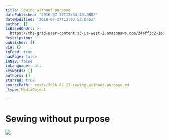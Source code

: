 ```yaml
---
title: Sewing without purpose
datePublished: '2016-07-27T13:34:43.080Z'
dateModified: '2016-07-27T13:03:52.645Z'
author: []
isBasedOnUrl: >-
  https://the-grid-user-content.s3-us-west-2.amazonaws.com/24aff3c2-1e1d-46bf-9398-2bcde5da23f2.jpg
description: ''
publisher: {}
via: {}
inFeed: true
hasPage: false
inNav: false
inLanguage: null
keywords: []
authors: []
starred: true
sourcePath: _posts/2016-07-27-sewing-without-purpose.md
_type: MediaObject

---
```

# Sewing without purpose
![](https://the-grid-user-content.s3-us-west-2.amazonaws.com/24aff3c2-1e1d-46bf-9398-2bcde5da23f2.jpg)